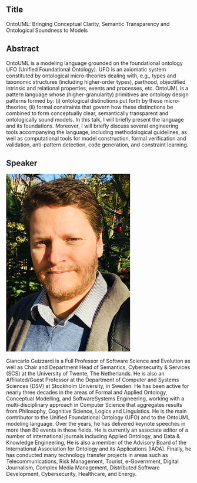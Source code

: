 ## Title
OntoUML: Bringing Conceptual Clarity, Semantic Transparency and Ontological Soundness to Models

## Abstract
OntoUML is a modeling language grounded on the foundational ontology UFO (Unified Foundational Ontology). UFO is an axiomatic system constituted by ontological micro-theories dealing with, e.g., types and taxonomic structures (including higher-order types), parthood, objectified intrinsic and relational properties, events and processes, etc. OntoUML is a pattern language whose (higher-granularity) primitives are ontology design patterns formed by: (i) ontological distinctions put forth by these micro-theories; (ii) formal constraints that govern how these distinctions be combined to form conceptually clear, semantically transparent and ontologically sound models. In this talk, I will briefly present the language and its foundations. Moreover, I will briefly discuss several engineering tools accompanying the language, including methodological guidelines, as well as computational tools for model construction, formal verification and validation, anti-pattern detection, code generation, and constraint learning.             

## Speaker
![Giancarlo Guizzardi](/_events/onto-Nexus-Workshop-2024/img/Guizzardi.png)

Giancarlo Guizzardi is a Full Professor of Software Science and Evolution as well as Chair and Department Head of Semantics, Cybersecurity & Services (SCS) at the University of Twente, The Netherlands. He is also an Affiliated/Guest Professor at the Department of Computer and Systems Sciences (DSV) at Stockholm University, in Sweden. He has been active for nearly three decades in the areas of Formal and Applied Ontology, Conceptual Modelling, and SoftwareSystems Engineering, working with a multi-disciplinary approach in Computer Science that aggregates results from Philosophy, Cognitive Science, Logics and Linguistics. He is the main contributor to the Unified Foundational Ontology (UFO) and to the OntoUML modeling language. Over the years, he has delivered keynote speeches in more than 80 events in these fields. He is currently an associate editor of a number of international journals including Applied Ontology, and Data & Knowledge Engineering, He is also a member of the Advisory Board of the International Association for Ontology and its Applications (IAOA). Finally, he has conducted many technology transfer projects in areas such as Telecommunications, Risk Management, Tourist, e-Government, Digital Journalism, Complex Media Management, Distributed Software Development, Cybersecurity, Healthcare, and Energy.